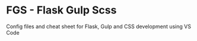 # FGS - Flask Gulp Scss
Config files and cheat sheet for Flask, Gulp and CSS development using VS Code
